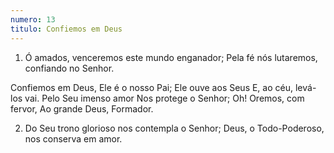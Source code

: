 ```yaml
---
numero: 13
titulo: Confiemos em Deus
---
```

1. Ó amados, venceremos este mundo enganador;
Pela fé nós lutaremos, confiando no Senhor.

Confiemos em Deus,
Ele é o nosso Pai;
Ele ouve aos Seus
E, ao céu, levá-los vai.
Pelo Seu imenso amor
Nos protege o Senhor;
Oh! Oremos, com fervor,
Ao grande Deus, Formador.

2. Do Seu trono glorioso nos contempla o Senhor;
Deus, o Todo-Poderoso, nos conserva em amor.
